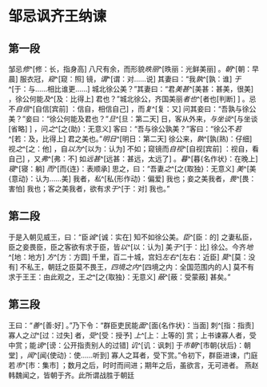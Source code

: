 # 邹忌讽齐王纳谏

## 第一段

邹忌*修*^[修：长，指身高] 八尺有余，而形貌*昳丽*^[昳丽：光鲜美丽] 。*朝*^[朝：早晨] 服衣冠，*窥*^[窥：照] 镜，*谓*^[谓：对……说] 其妻曰：“我*孰*^[孰：谁] *于*^[于：与……相比谁更……] 城北徐公美？”其妻曰：“君*美甚*^[美甚：甚美，很美] ，徐公何能*及*^[及：比得上] 君也？”城北徐公，齐国美丽*者也*^[者也[判断] ] 。忌不*自信*^[自信[宾前] ：信自，相信自己] ，而*复*^[复：又] 问其妾曰：“吾孰与徐公美？”妾曰：“徐公何能及君也？”*旦*^[旦：第二天] 日，客从外来，*与坐谈*^[与坐谈[省略] ] ，问*之*^[之{助}：无意义] 客曰：“吾与徐公孰美？”客曰：“徐公不*若*^[若：及，比得上] 君之美也。”*明日*^[明日：第二天] 徐公来，*孰*^[孰(熟)：仔细] 视*之*^[之：他] ，自*以为*^[以为：认为] 不如；窥镜而*自视*^[自视[宾前] ：视自，看自己] ，又*弗*^[弗：不] 如*远甚*^[远甚：甚远，太远了] 。*暮*^[暮{名作状}：在晚上] *寝*^[寝：躺] *而*^[而{连}：表顺承] 思之，曰：“吾妻*之*^[之{取独}：无意义] *美*^[美{意动}：认为……美] 我者，*私*^[私{形作动}：偏爱] 我也；妾之美我者，*畏*^[畏：害怕] 我也；客之美我者，欲有求*于*^[于：对] 我也。”

## 第二段

于是入朝见威王，曰：“臣*诚*^[诚：实在] 知不如徐公美。*臣*^[臣：的] 之妻私臣，臣之妾畏臣，臣之客欲有求于臣，皆*以*^[以：认为]  美*于*^[于：比] 徐公。今齐*地*^[地：地方] *方*^[方：方圆] 千里，百二十城，宫妇*左右*^[左右：近臣] *莫*^[莫：没有] 不私王，朝廷之臣莫不畏王，*四境之内*^[四境之内：全国范围内的人] 莫不有求于王王：由此观之，王*之*^[之{取独}：无意义] *蔽*^[蔽：受蒙蔽] 甚矣。”

## 第三段

王曰：“*善*^[善:好] 。”乃下令：“群臣吏民能*面*^[面{名作状}：当面] 刺^[指：指责] 寡人之*过*^[过：过失] 者，*受*^[受：授予] *上*^[上：上等的] 赏；上书谏寡人者，受中赏；能*谤*^[谤：公开指责别人的过错] *讥*^[讥：讽刺] 于*市朝*^[市朝{状后}：朝堂] ，*闻*^[闻{使动}：使……听到] 寡人之耳者，受下赏。”令初下，群臣进谏，门庭若*市*^[市：集市] ；数月之后，时时而间进；期年之后，虽欲言，无可进者。
燕赵韩魏闻之，皆朝于齐。此所谓战胜于朝廷
